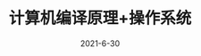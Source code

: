 ---
title: 计算机编译原理+操作系统
date: 2021-6-30
cover: http://lorempixel.com/400/200/transport
tags:
 - 计算机编译原理+操作系统
categories:
 -  其他
---